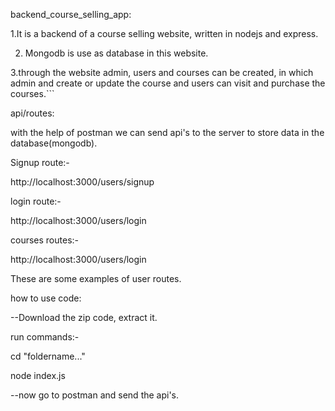 backend_course_selling_app:


1.It is a backend of a course selling website, written in nodejs and express.


2. Mongodb is use as database in this website.


3.through the website admin, users and courses can be created, in which admin and create or update the course and users can visit and purchase the courses.```


api/routes:


with the help of postman we can send api's to the server to store data in the database(mongodb).


Signup route:- 


http://localhost:3000/users/signup


login route:- 


http://localhost:3000/users/login


courses routes:-


http://localhost:3000/users/login


These are some examples of user routes.



how to use code:


--Download the zip code, extract it. 


run commands:-


cd "foldername..."


node index.js


--now go to postman and send the api's.



